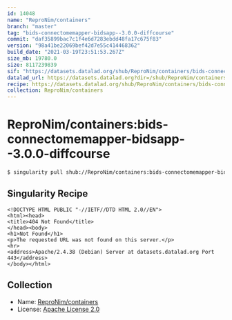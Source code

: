 ```yaml
---
id: 14048
name: "ReproNim/containers"
branch: "master"
tag: "bids-connectomemapper-bidsapp--3.0.0-diffcourse"
commit: "daf35899bac7c1f4e6d7283ebdd48fa17c675f83"
version: "98a41be22069bef42d7e55c414468362"
build_date: "2021-03-19T23:51:53.267Z"
size_mb: 19780.0
size: 8117239839
sif: "https://datasets.datalad.org/shub/ReproNim/containers/bids-connectomemapper-bidsapp--3.0.0-diffcourse/2021-03-19-daf35899-98a41be2/98a41be22069bef42d7e55c414468362.sif"
datalad_url: https://datasets.datalad.org?dir=/shub/ReproNim/containers/bids-connectomemapper-bidsapp--3.0.0-diffcourse/2021-03-19-daf35899-98a41be2/
recipe: https://datasets.datalad.org/shub/ReproNim/containers/bids-connectomemapper-bidsapp--3.0.0-diffcourse/2021-03-19-daf35899-98a41be2/Singularity
collection: ReproNim/containers
---
```


# ReproNim/containers:bids-connectomemapper-bidsapp--3.0.0-diffcourse

```bash
$ singularity pull shub://ReproNim/containers:bids-connectomemapper-bidsapp--3.0.0-diffcourse
```

## Singularity Recipe

```singularity
<!DOCTYPE HTML PUBLIC "-//IETF//DTD HTML 2.0//EN">
<html><head>
<title>404 Not Found</title>
</head><body>
<h1>Not Found</h1>
<p>The requested URL was not found on this server.</p>
<hr>
<address>Apache/2.4.38 (Debian) Server at datasets.datalad.org Port 443</address>
</body></html>
```

## Collection

 - Name: [ReproNim/containers](https://github.com/ReproNim/containers)
 - License: [Apache License 2.0](https://api.github.com/licenses/apache-2.0)


